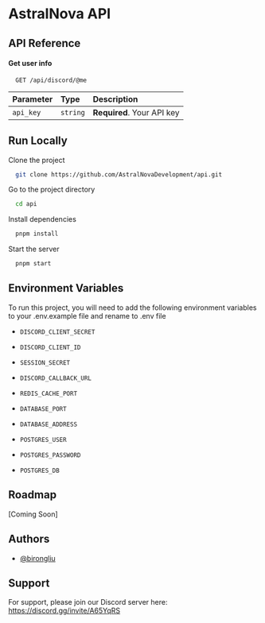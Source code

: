 
# AstralNova API

## API Reference

#### Get user info

```http
  GET /api/discord/@me
```

| Parameter | Type     | Description                |
| :-------- | :------- | :------------------------- |
| `api_key` | `string` | **Required**. Your API key |


## Run Locally

Clone the project

```bash
  git clone https://github.com/AstralNovaDevelopment/api.git
```

Go to the project directory

```bash
  cd api
```

Install dependencies

```bash
  pnpm install
```

Start the server

```bash
  pnpm start
```


## Environment Variables

To run this project, you will need to add the following environment variables to your .env.example file and rename to .env file

- `DISCORD_CLIENT_SECRET`

- `DISCORD_CLIENT_ID`

- `SESSION_SECRET`

- `DISCORD_CALLBACK_URL`

- `REDIS_CACHE_PORT`

- `DATABASE_PORT`

- `DATABASE_ADDRESS`

- `POSTGRES_USER`

- `POSTGRES_PASSWORD`

- `POSTGRES_DB`

## Roadmap

[Coming Soon]


## Authors

- [@birongliu](https://www.github.com/birongliu)


## Support

For support, please join our Discord server here: https://discord.gg/invite/A65YqRS

